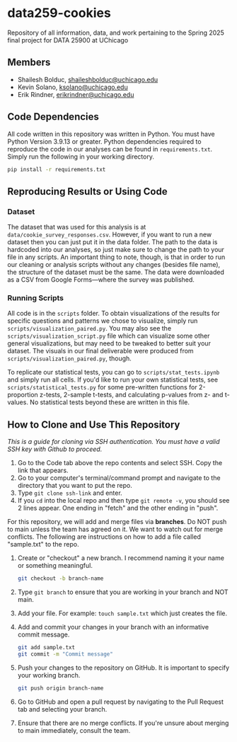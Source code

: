 # data259-cookies
Repository of all information, data, and work pertaining to the Spring 2025 final project for DATA 25900 at UChicago


## Members
- Shailesh Bolduc, shaileshbolduc@uchicago.edu
- Kevin Solano, ksolano@uchicago.edu
- Erik Rindner, erikrindner@uchicago.edu

## Code Dependencies

All code written in this repository was written in Python. You must have Python Version 3.9.13 or greater.
Python dependencies required to reproduce the code in our analyses can be found in `requirements.txt`. Simply run the following in your working directory.

```zsh
pip install -r requirements.txt
```

## Reproducing Results or Using Code

### Dataset
The dataset that was used for this analysis is at `data/cookie_survey_responses.csv`. 
However, if you want to run a new dataset then you can just put it in the data folder. The path to the data is hardcoded into our analyses, so just make sure to change the path to your file in any scripts. An important thing to note, though, is that in order to run our cleaning or analysis scripts without any changes (besides file name), the structure of the dataset must be the same. The data were downloaded as a CSV from Google Forms—where the survey was published.

### Running Scripts
All code is in the `scripts` folder. To obtain visualizations of the results for specific questions and patterns we chose to visualize, simply run `scripts/visualization_paired.py`. You may also see the `scripts/visualization_script.py` file which can visualize some other general visualizations, but may need to be tweaked to better suit your dataset. The visuals in our final deliverable were produced from `scripts/visualization_paired.py`, though.

To replicate our statistical tests, you can go to `scripts/stat_tests.ipynb` and simply run all cells. If you'd like to run your own statistical tests, see `scripts/statistical_tests.py` for some pre-written functions for 2-proportion z-tests, 2-sample t-tests, and calculating p-values from z- and t-values. No statistical tests beyond these are written in this file.

## How to Clone and Use This Repository

*This is a guide for cloning via SSH authentication. You must have a valid SSH key with Github to proceed.*

1) Go to the Code tab above the repo contents and select SSH. Copy the link that appears.
2) Go to your computer's terminal/command prompt and navigate to the directory that you want to put the repo.
3) Type `git clone ssh-link` and enter.
4) If you `cd` into the local repo and then type `git remote -v`, you should see 2 lines appear. One ending in "fetch" and the other ending in "push".

For this repository, we will add and merge files via **branches**.
Do NOT push to main unless the team has agreed on it. We want to watch out for merge conflicts.
The following are instructions on how to add a file called "sample.txt" to the repo.

1) Create or "checkout" a new branch. I recommend naming it your name or something meaningful.

    ```zsh
    git checkout -b branch-name
    ```

2) Type `git branch` to ensure that you are working in your branch and NOT main.
3) Add your file. For example: `touch sample.txt` which just creates the file.
4) Add and commit your changes in your branch with an informative commit message.

    ```zsh
    git add sample.txt
    git commit -m "Commit message"
    ```

6) Push your changes to the repository on GitHub. It is important to specify your working branch.

    ```zsh
    git push origin branch-name
    ```

7) Go to GitHub and open a pull request by navigating to the Pull Request tab and selecting your branch.
8) Ensure that there are no merge conflicts. If you're unsure about merging to main immediately, consult the team.

